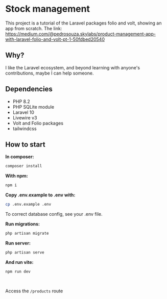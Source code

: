 # Stock management

This project is a tutorial of the Laravel packages folio and volt, showing an app from scratch. The link: https://medium.com/@pedrosouza.skylabs/product-management-app-with-laravel-folio-and-volt-pt-1-50fdbed20540

## Why?
I like the Laravel ecosystem, and beyond learning with anyone's contributions, maybe I can help someone.

## Dependencies
* PHP 8.2
* PHP SQLite module
* Laravel 10
* Livewire v3
* Volt and Folio packages
* tailwindcss

## How to start

**In composer:**
 
 ```bash
 composer install
 ```

**With npm:**

```bash
npm i
```
**Copy .env.example to .env with:**
```bash
cp .env.example .env
```
To correct database config, see your .env file.

**Run migrations:**
```bash
php artisan migrate
```

**Run server:**
```bash
php artisan serve
```

**And run vite:**

```
npm run dev
```
<br>

Access the ``/products`` route